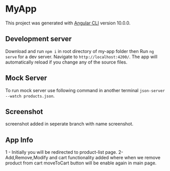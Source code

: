 # MyApp

This project was generated with [Angular CLI](https://github.com/angular/angular-cli) version 10.0.0.

## Development server

Download and run `npm i` in root directory of my-app folder then Run `ng serve` for a dev server. Navigate to `http://localhost:4200/`. The app will automatically reload if you change any of the source files.

## Mock Server
To run mock server use following command in another terminal `json-server --watch products.json`.

## Screenshot
screenshot added in seperate branch with name screenshot.

## App Info
1 - Initially you will be redirected to product-list page.
2- Add,Remove,Modify and cart functionality added where when we remove product from cart moveToCart button will be enable again in main page.



